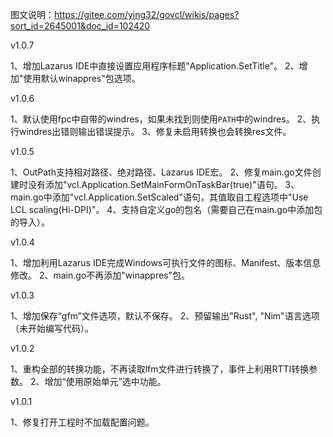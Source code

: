 图文说明：https://gitee.com/ying32/govcl/wikis/pages?sort_id=2645001&doc_id=102420

v1.0.7

  1、增加Lazarus IDE中直接设置应用程序标题"Application.SetTitle"。
  2、增加"使用默认winappres"包选项。

v1.0.6

  1、默认使用fpc中自带的windres，如果未找到则使用`PATH`中的windres。
  2、执行windres出错则输出错误提示。
  3、修复未启用转换也会转换res文件。

v1.0.5

  1、OutPath支持相对路径、绝对路径、Lazarus IDE宏。
  2、修复main.go文件创建时没有添加"vcl.Application.SetMainFormOnTaskBar(true)"语句。
  3、main.go中添加"vcl.Application.SetScaled"语句，其值取自工程选项中"Use LCL scaling(Hi-DPI)"。
  4、支持自定义go的包名（需要自己在main.go中添加包的导入）。

v1.0.4

  1、增加利用Lazarus IDE完成Windows可执行文件的图标、Manifest、版本信息修改。
  2、main.go不再添加"winappres"包。

v1.0.3

  1、增加保存“gfm”文件选项，默认不保存。
  2、预留输出"Rust", "Nim"语言选项（未开始编写代码）。

v1.0.2
 
  1、重构全部的转换功能，不再读取lfm文件进行转换了，事件上利用RTTI转换参数。
  2、增加“使用原始单元”选中功能。

v1.0.1
  
  1、修复打开工程时不加载配置问题。